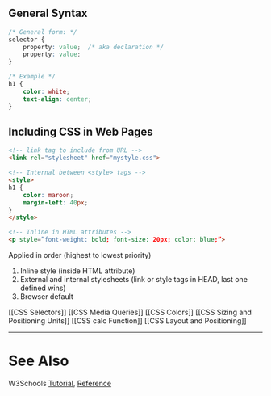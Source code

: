 

## General Syntax
```css
/* General form: */
selector {
	property: value;  /* aka declaration */
	property: value;
}

/* Example */
h1 {
	color: white;
	text-align: center;
}
```

## Including CSS in Web Pages

```html
<!-- link tag to include from URL -->
<link rel="stylesheet" href="mystyle.css">

<!-- Internal between <style> tags -->
<style>
h1 {
	color: maroon;
	margin-left: 40px;
}
</style>

<!-- Inline in HTML attributes -->
<p style=”font-weight: bold; font-size: 20px; color: blue;”>
```

Applied in order (highest to lowest priority)

1.  Inline style (inside HTML attribute)
2.  External and internal stylesheets (link or style tags in HEAD, last one defined wins)
3.  Browser default



[[CSS Selectors]]
[[CSS Media Queries]]
[[CSS Colors]]
[[CSS Sizing and Positioning Units]]
[[CSS calc Function]]
[[CSS Layout and Positioning]]


---
# See Also
W3Schools [Tutorial](https://www.w3schools.com/css/), [Reference](https://www.w3schools.com/cssref/)





